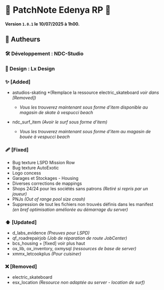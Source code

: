 # 📢 PatchNote Edenya RP 📢
#### Version `1.0.1` le 10/07/2025 à 1h00.

## 🧠 Autheurs
### 🛠️ Développement : NDC-Studio
### 🎨 Design : Lx Design


### ✨ [Added]
- astudios-skating *(Remplace la ressource electric_skateboard *voir dans [Removed])*
  - *Vous les trouverez maintenant sous forme d'item disponible au magasin de skate à vespucci beach*

- ndc_surf_item *(Avoir le surf sous forme d'item)*
  - *Vous les trouverez maintenant sous forme d'item au magasin de bouée à vespucci beach*

### 🩹 [Fixed]
- Bug texture LSPD Mission Row
- Bug texture AutoExotic
- Logo concess
- Garages et Stockages - Housing
- Diverses corrections de mappings
- Shops 24/24 pour les sociétés sans patrons *(Retiré si repris par un joueur)*
- PNJs *(Out of range pool size crash)*
- Suppression de tout les fichiers non trouvés définis dans les manifest *(en bref optimisation améliorée au démarrage du server)*

### ⬆️ [Updated]
- d_labs_evidence *(Preuves pour LSPD)*
- qf_roadrepairjob *(Job de réparation de route JobCenter)*
- bcs_housing + [fixed] voir plus haut
- ox_lib, ox_inventory, oxmysql *(ressources de base de server)*
- xmmx_letcookplus *(Pour cuisiner)*

### ❌ [Removed]
- electric_skateboard
- esx_location *(Resource non adaptée au server - location de surf)*